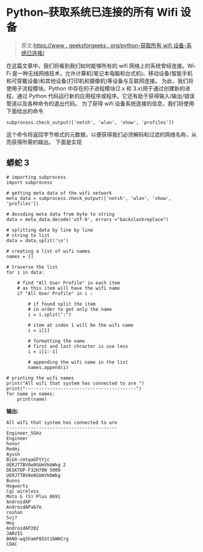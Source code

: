 # Python–获取系统已连接的所有 Wifi 设备

> 原文:[https://www . geeksforgeeks . org/python-获取所有 wifi 设备-系统已连接/](https://www.geeksforgeeks.org/python-getting-all-the-wifi-devices-the-system-has-connected/)

在这篇文章中，我们将看到我们如何能够所有的 wifi 网络上的系统曾经连接。Wi-Fi 是一种无线网络技术，允许计算机(笔记本电脑和台式机)、移动设备(智能手机和可穿戴设备)和其他设备(打印机和摄像机)等设备与互联网连接。
为此，我们将使用子流程模块。Python 中存在的子进程模块(2.x 和 3.x)用于通过创建新的进程，通过 Python 代码运行新的应用程序或程序。它还有助于获得输入/输出/错误管道以及各种命令的退出代码。
为了获得 wifi 设备系统连接的信息，我们将使用下面给出的命令

```
subprocess.check_output(['netsh', 'wlan', 'show', 'profiles'])
```

这个命令将返回字节格式的元数据，以便获得我们必须解码和过滤的网络名称，从而获得所需的输出。
下面是实现

## 蟒蛇 3

```
# importing subprocess
import subprocess

# getting meta data of the wifi network
meta_data = subprocess.check_output(['netsh', 'wlan', 'show', 'profiles'])

# decoding meta data from byte to string
data = meta_data.decode('utf-8', errors ="backslashreplace")

# splitting data by line by line
# string to list
data = data.split('\n')

# creating a list of wifi names
names = []

# traverse the list
for i in data:

    # find "All User Profile" in each item
    # as this item will have the wifi name
    if "All User Profile" in i :

        # if found split the item
        # in order to get only the name
        i = i.split(":")

        # item at index 1 will be the wifi name
        i = i[1]

        # formatting the name
        # first and last chracter is use less
        i = i[1:-1]

        # appending the wifi name in the list
        names.append(i)

# printing the wifi names
print("All wifi that system has connected to are ")
print("-----------------------------------------")
for name in names:
    print(name)
```

**输出:**

```
All wifi that system has connected to are 
-----------------------------------------
Engineer_5GHz
Engineer
honor
Redmi
Ayush
BiGX-cmtqaGFtYjc
UERJTTBV8e0GUmVkbWkg 2
DESKTOP-F32H70N 5009
UERJTTBV8e0GUmVkbWkg
Bunns
Hogwarts
Cgc wireless
Moto G (5) Plus 8691
AndroidAP
AndroidAPab7e
roshan
Svj?
Hey
AndroidAP202
JARVIS
B6NO-wq5hamF0IGt1bWHCrg
CDAC
```